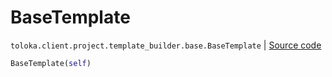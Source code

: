 # BaseTemplate
`toloka.client.project.template_builder.base.BaseTemplate` | [Source code](https://github.com/Toloka/toloka-kit/blob/v0.1.24/src/client/project/template_builder/base.py#L116)

```python
BaseTemplate(self)
```

